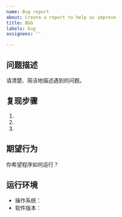 ```yaml
---
name: Bug report
about: Create a report to help us improve
title: BUG
labels: bug
assignees: ''

---
```


## 问题描述
请清楚、简洁地描述遇到的问题。

## 复现步骤
1. 
2. 
3. 

## 期望行为
你希望程序如何运行？

## 运行环境
- 操作系统：
- 软件版本：
